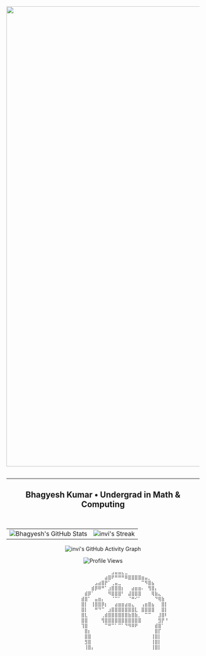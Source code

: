 <!-- Intro Section -->
<div align="center">
<img hight="400" width="1200" alt="GIF" align="center" src="assets/Cat.gif">
</div>
<br/>
<hr/>
<h2 align="center">Bhagyesh Kumar • Undergrad in Math & Computing</h2>
<br/>
<p align="center">
  <table>
    <tr>
      <td>
        <img src="https://github-readme-stats.vercel.app/api?username=invi-bhagyesh&show_icons=true&theme=radical" alt="Bhagyesh's GitHub Stats" />
      </td>
      <td>
        <img src="https://github-readme-streak-stats.herokuapp.com/?user=invi-bhagyesh&theme=gotham&hide_border=true" alt="invi's Streak" />
      </td>
    </tr>
  </table>
</p>

<p align="center">
  <img src="https://github-readme-activity-graph.vercel.app/graph?username=invi-bhagyesh&days=45&bg_color=0c1014&color=268f77&line=268f77&point=268f77&area=true&hide_border=true" alt="invi's GitHub Activity Graph" />
</p>

<p align="center">
  <img src="https://visitor-badge.laobi.icu/badge?page_id=invi-bhagyesh.invi-bhagyesh&rstyle=plastic&left_text=Profile%20Views%20:" alt="Profile Views" />
</p>

                              ⠀⠀⠀⠀⠀⠀⠀⠀⠀⠀⣠⣤⣤⣄⣀⠀⠀⠀⠀⠀⠀⠀⠀⠀⠀⠀⠀
                              ⠀⠀⠀⠀⠀⠀⠀⠀⣴⣿⠟⠛⠛⠛⠿⣿⣿⣿⣿⣶⣤⡀⠀⠀⠀⠀⠀
                              ⠀⠀⠀⠀⠀⣠⣴⣿⡟⠁⢀⣤⣀⠀⠀⠀⠀⠀⠀⠉⠻⣿⣦⠀⠀⠀⠀
                              ⠀⠀⠀⠀⣾⡿⠿⠛⠁⣰⣿⣿⣿⡆⠀⠀⣴⣶⣶⠄⠀⢻⣿⡄⠀⠀⠀
                              ⠀⠀⣾⡿⠁⠀⠀⠀⠀⠻⣿⣿⣿⠃⠀⣼⣿⣿⣿⠀⠀⠀⢿⣷⣄⠀⠀
                              ⠀⣾⣿⠁⠀⣤⣶⡄⠀⠀⠈⠉⠁⠀⠀⠈⠛⠊⠁⠀⠀⠀⠀⠙⢿⣷⠀
                              ⠀⣿⡇⠀⢸⣿⣿⡿⡆⠀⠀⣴⣶⣶⣴⣶⣄⠀⠀⢠⣶⣿⣦⠀⠀⣿⡇
                              ⠀⣿⡇⠀⠀⠛⠙⠉⠀⣰⣿⣿⣿⣿⣿⣿⣿⣇⠀⣿⣿⣿⣿⠀⠀⣿⡇
                              ⠀⣿⣇⠀⠀⠀⠀⢀⣾⣿⣿⣿⣿⣿⣿⣷⣿⣷⡀⠀⠉⠉⠀⠀⣸⣿⠇
                              ⠀⣿⣿⠀⠀⠀⠀⢻⣿⣿⣿⣿⣿⣿⣿⣿⣿⣿⣿⠀⠀⠀⠀⠀⣻⡟⠘
                              ⠀⢹⣿⠀⠀⠀⠀⠀⠉⠛⠉⠁⠉⠁⠙⠻⠿⠟⠀⠀⠀⠀⠀⣾⣿⠁⠀
                              ⠀⠀⣿⡆⠀⠀⠀⠀⠀⠀⠀⠀⠀⠀⠀⠀⠀⠀⠀⠀⠀⠀⠀⣿⡏⠀⠀
                              ⠀⠀⣿⣿⠀⠀⠀⠀⠀⠀⠀⠀⠀⠀⠀⠀⠀⠀⠀⠀⠀⠀⢸⣿⡇⠀⠀
                              ⠀⠀⣻⣿⠀⠀⠀⠀⠀⠀⠀⠀⠀⠀⠀⠀⠀⠀⠀⠀⠀⠀⢸⣿⡇⠀⠀
                              ⠀⠀⢸⣿⡄⠀⠀⠀⠀⠀⠀⠀⠀⠀⠀⠀⠀⠀⠀⠀⠀⠀⢸⣿⡇⠀⠀
